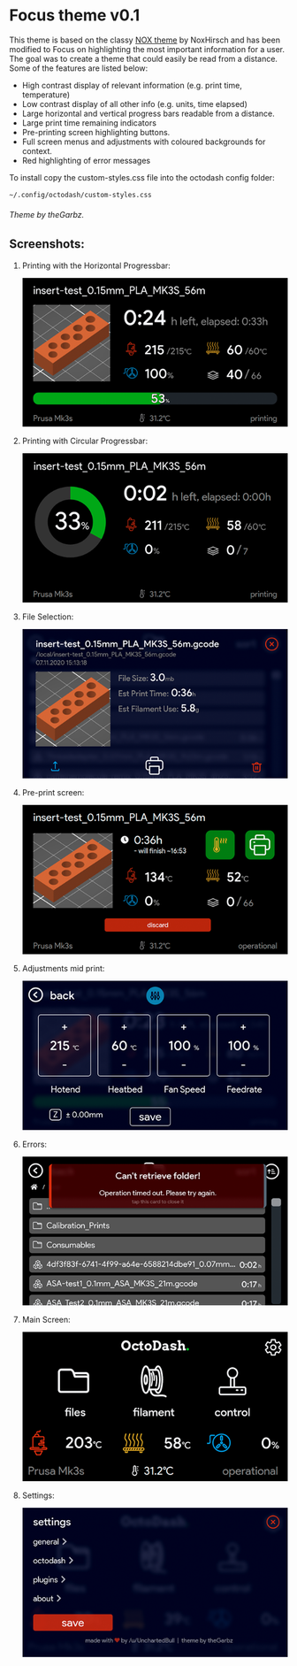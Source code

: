 # Focus theme v0.1

This theme is based on the classy [NOX theme](../../NOX/) by NoxHirsch and has been modified to Focus on highlighting the most important information for a user. The goal was to create a theme that could easily be read from a distance. Some of the features are listed below:
* High contrast display of relevant information (e.g. print time, temperature)
* Low contrast display of all other info (e.g. units, time elapsed)
* Large horizontal and vertical progress bars readable from a distance.
* Large print time remaining indicators
* Pre-printing screen highlighting buttons.
* Full screen menus and adjustments with coloured backgrounds for context.
* Red highlighting of error messages

To install copy the custom-styles.css file into the octodash config folder:
```
~/.config/octodash/custom-styles.css
```

###### Theme by theGarbz.

## Screenshots:

1. Printing with the Horizontal Progressbar:

   ![Horizontal Progressbar](screenshots/screenshot_print.png)

2. Printing with Circular Progressbar:

   ![Round Progressbar](screenshots/screenshot_print2.png)

4. File Selection:

   ![File Selection](screenshots/screenshot_fileselect.png)

5. Pre-print screen:

   ![Pre-print screen](screenshots/screenshot_filequeue.png)

6. Adjustments mid print:

   ![Adjustments](screenshots/screenshot_adjust.png)

7. Errors:

   ![Errors](screenshots/screenshot_error.png)

8. Main Screen:

   ![Main Screen](screenshots/screenshot_main.png)

9. Settings:

   ![Settings](screenshots/screenshot_menu.png)



